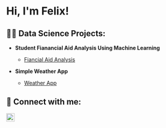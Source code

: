<h1>Hi, I'm Felix! </h1>

<h2>👨‍💻 Data Science Projects:</h2>

- <b>Student Fianancial Aid Analysis Using Machine Learning</b>
  - [Fiancial Aid Analysis](https://docs.google.com/document/d/1DBMXOkPKNJid11gyOH1VwSN7B71BFDtL/edit)
 
- <b>Simple Weather App</b>
  - [Weather App](https://github.com/FelixYu120/simple-weather-app)

<h2> 🤳 Connect with me:</h2>

[<img align="left" alt="Felix Yu | LinkedIn" width="22px" src="https://cdn.jsdelivr.net/npm/simple-icons@v3/icons/linkedin.svg" />][linkedin]

[linkedin]: https://www.linkedin.com/in/felix-yu-b8521932a/

